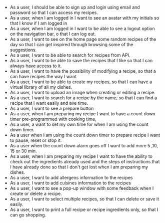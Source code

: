* As a user, I should be able to sign up and login using email and password so that I can access my recipes.
* As a user, when I am logged in I want to see an avatar with my initials so that I know if I am logged in
* As a user, when I am logged in I want to be able to see a logout option on the navigation bar, o that I can log out.
* As a user, I want to see on the home page some random recipes of the day so that I can get inspired through browsing some of the suggestions.
* As a user, I want to be able to search for recipes from API.
* As a user, I want to be able to save the recipes that I like so that I can always have access to it.
* As a user, I want to have the possibility of modifying a recipe, so that a can have recipes the way I want
* As a user, I want to be able to create my recipes, so that I can have a virtual library of all my dishes.
* As a user, I want to upload an image when creating or editing a recipe.
* As a user, I want to search for a recipe by the name, so that I can find a recipe that I want easily and ave time.
* As a user, I want to see a prepare button
* As a user, when I am preparing my recipe I want to have a count down timer pre-programmed with cooking time,
* As a user, a want to set my own time for when I am using the count down timer.
* As a user when I am using the count down timer to prepare recipe I want to pause, reset or stop it.
* As a user when the count down alarm goes off I want to add more 5 ,10, 15 or 30 min.
* As a user, when I am preparing my recipe I want to have the ability to check out the ingredients already used and the steps of instructions that I have already done so that I don't get lost when I am preparing my dishes.
* As a user, I want to add allergens information to the recipes
* As a user, I want to add cuisines information to the recipes
* As u user, I want to see a pop-up window with some feedback when I create or delete a recipe.
* As a user, I want to select multiple recipes, so that I can delete or save it easily.
* As a user, I want to print a full recipe or recipe ingredients only, so that I can go shopping.
